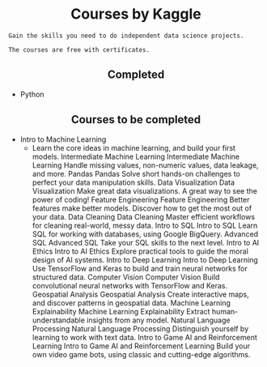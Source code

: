 # <div align='center'>Courses by Kaggle</div>

```
Gain the skills you need to do independent data science projects.

The courses are free with certificates.
```

## <div align='center'>Completed</div>
* Python

## <div align='center'>Courses to be completed</div>
* Intro to Machine Learning
  * Learn the core ideas in machine learning, and build your first models.
Intermediate Machine Learning
Intermediate Machine Learning
Handle missing values, non-numeric values, data leakage, and more.
Pandas
Pandas
Solve short hands-on challenges to perfect your data manipulation skills.
Data Visualization
Data Visualization
Make great data visualizations. A great way to see the power of coding!
Feature Engineering
Feature Engineering
Better features make better models. Discover how to get the most out of your data.
Data Cleaning
Data Cleaning
Master efficient workflows for cleaning real-world, messy data.
Intro to SQL
Intro to SQL
Learn SQL for working with databases, using Google BigQuery.
Advanced SQL
Advanced SQL
Take your SQL skills to the next level.
Intro to AI Ethics
Intro to AI Ethics
Explore practical tools to guide the moral design of AI systems.
Intro to Deep Learning
Intro to Deep Learning
Use TensorFlow and Keras to build and train neural networks for structured data.
Computer Vision
Computer Vision
Build convolutional neural networks with TensorFlow and Keras.
Geospatial Analysis
Geospatial Analysis
Create interactive maps, and discover patterns in geospatial data.
Machine Learning Explainability
Machine Learning Explainability
Extract human-understandable insights from any model.
Natural Language Processing
Natural Language Processing
Distinguish yourself by learning to work with text data.
Intro to Game AI and Reinforcement Learning
Intro to Game AI and Reinforcement Learning
Build your own video game bots, using classic and cutting-edge algorithms.
